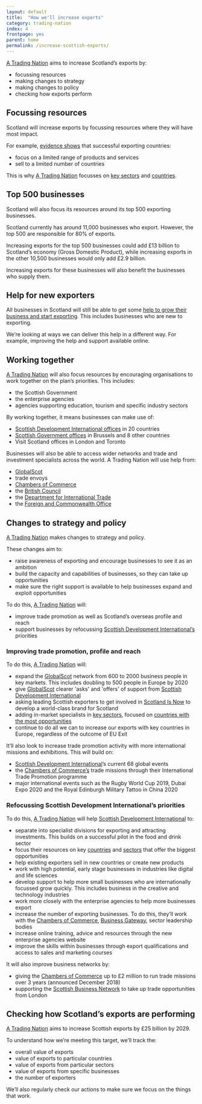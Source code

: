 ```yaml
---
layout: default
title:  "How we'll increase exports"
category: trading-nation
index: 4
frontpage: yes
parent: home
permalink: /increase-scottish-exports/
---
```

[A Trading Nation](https://www.gov.scot/publications/scotland-a-trading-nation/) aims to increase Scotland’s exports by:

* focussing resources
* making changes to strategy
* making changes to policy
*	checking how exports perform


## Focussing resources
Scotland will increase exports by focussing resources where they will have most impact.

For example, [evidence shows](https://www.gov.scot/publications/scotland-a-trading-nation/) that successful exporting countries:

* focus on a limited range of products and services
* sell to a limited number of countries

This is why [A Trading Nation](https://www.gov.scot/publications/scotland-a-trading-nation/) focusses on [key sectors](https://tradingnation.mygov.scot/sectors/) and [countries](https://tradingnation.mygov.scot/sectors/).


## Top 500 businesses
Scotland will also focus its resources around its top 500 exporting businesses.

Scotland currently has around 11,000 businesses who export. However, the top 500 are responsible for 80% of exports.

Increasing exports for the top 500 businesses could add £13 billion to Scotland’s economy (Gross Domestic Product), while increasing exports in the other 10,500 businesses would only add £2.9 billion.

Increasing exports for these businesses will also benefit the businesses who supply them.


## Help for new exporters
All businesses in Scotland will still be able to get some [help to grow their business and start exporting](https://tradingnation.mygov.scot/help-for-businesses/). This includes businesses who are new to exporting.

We’re looking at ways we can deliver this help in a different way. For example, improving the help and support available online.


## Working together

[A Trading Nation](https://www.gov.scot/publications/scotland-a-trading-nation/) will also focus resources by encouraging organisations to work together on the plan’s priorities. This includes:

* the Scottish Government
* the enterprise agencies
* agencies supporting education, tourism and specific industry sectors

By working together, it means businesses can make use of:

* [Scottish Development International offices](https://www.sdi.co.uk/about-sdi/global-offices) in 20 countries
* [Scottish Government offices](https://www.gov.scot/policies/international-relations/international-offices/) in Brussels and 8 other countries
* Visit Scotland offices in London and Toronto

Businesses will also be able to access wider networks and trade and investment specialists across the world. A Trading Nation will use help from:

* [GlobalScot](https://www.globalscot.com/)
* trade envoys
* [Chambers of Commerce](https://www.scottishchambers.org.uk/)
* the [British Council](https://www.britishcouncil.org/)
* the [Department for International Trade](https://www.gov.uk/government/organisations/department-for-international-trade)
* the [Foreign and Commonwealth Office](https://www.gov.uk/government/organisations/foreign-commonwealth-office)

## Changes to strategy and policy

[A Trading Nation](https://www.gov.scot/publications/scotland-a-trading-nation/) makes changes to strategy and policy.

These changes aim to:

* raise awareness of exporting and encourage businesses to see it as an ambition
* build the capacity and capabilities of businesses, so they can take up opportunities
* make sure the right support is available to help businesses expand and exploit opportunities

To do this, [A Trading Nation](https://www.gov.scot/publications/scotland-a-trading-nation/) will:

* improve trade promotion as well as Scotland’s overseas profile and reach
* support businesses by refocussing [Scottish Development International’s](https://www.sdi.co.uk/) priorities


### Improving trade promotion, profile and reach

To do this, [A Trading Nation](https://www.gov.scot/publications/scotland-a-trading-nation/) will:

* expand the [GlobalScot](https://www.globalscot.com/) network from 600 to 2000 business people in key markets. This includes doubling to 500 people in Europe by 2020
* give [GlobalScot](https://www.globalscot.com/) clearer 'asks' and 'offers' of support from [Scottish Development International](https://www.sdi.co.uk/)
* asking leading Scottish exporters to get involved in [Scotland Is Now](https://www.scotland.org/) to develop a world-class brand for Scotland
* adding in-market specialists in [key sectors](https://tradingnation.mygov.scot/sectors/), focused on [countries with the most opportunities](https://tradingnation.mygov.scot/where-we-could-sell-more/)
* continue to do all we can to increase our exports with key countries in Europe, regardless of the outcome of EU Exit

It’ll also look to increase trade promotion activity with more international missions and exhibitions. This will build on:

* [Scottish Development International](https://www.sdi.co.uk/)’s current 68 global events
* the [Chambers of Commerce’s](https://www.scottishchambers.org.uk/) trade missions through their International Trade Promotion programme
* major international events such as the Rugby World Cup 2019, Dubai Expo 2020 and the Royal Edinburgh Military Tattoo in China 2020


### Refocussing Scottish Development International’s priorities

To do this, [A Trading Nation](https://www.gov.scot/publications/scotland-a-trading-nation/) will help [Scottish Development International](https://www.sdi.co.uk/) to:

* separate into specialist divisions for exporting and attracting investments. This builds on a successful pilot in the food and drink sector
* focus their resources on key [countries](https://tradingnation.mygov.scot/country-profiles/) and [sectors](https://tradingnation.mygov.scot/sectors/) that offer the biggest opportunities
* help existing exporters sell in new countries or create new products
* work with high potential, early stage businesses in industries like digital and life sciences
* develop support to help more small businesses who are internationally focussed grow quickly. This includes business in the creative and technology industries
* work more closely with the enterprise agencies to help more businesses export
* increase the number of exporting businesses. To do this, they’ll work with the [Chambers of Commerce](https://www.scottishchambers.org.uk/), [Business Gateway](https://www.bgateway.com/), sector leadership bodies
* increase online training, advice and resources through the new enterprise agencies website
* improve the skills within businesses through export qualifications and access to sales and marketing courses

It will also improve business networks by:

* giving the [Chambers of Commerce](https://www.scottishchambers.org.uk/) up to £2 million to run trade missions over 3 years (announced December 2018)
* supporting the [Scottish Business Network](https://www.sbn.scot/) to take up trade opportunities from London

## Checking how Scotland’s exports are performing

[A Trading Nation](https://www.gov.scot/publications/scotland-a-trading-nation/) aims to increase Scottish exports by £25 billion by 2029.

To understand how we’re meeting this target, we’ll track the:

* overall value of exports
* value of exports to particular countries
* value of exports from particular sectors
* value of exports from specific businesses
* the number of exporters

We’ll also regularly check our actions to make sure we focus on the things that work.
